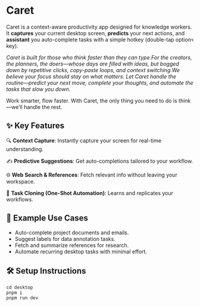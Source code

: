 # Caret

Caret is a context-aware productivity app designed for knowledge workers.
It **captures** your current desktop screen, **predicts** your next actions, and **assistant** you auto-complete tasks with a simple hotkey (double-tap option`⌥` key).

*Caret is built for those who think faster than they can type.For the creators, the planners, the doers—whose days are filled with ideas, but bogged down by repetitive clicks, copy-paste loops, and context switching.We believe your focus should stay on what matters. Let Caret handle the routine—predict your next move, complete your thoughts, and automate the tasks that slow you down.*

Work smarter, flow faster. With Caret, the only thing you need to do is think—we’ll handle the rest.



## ✨ Key Features

🔍 **Context Capture**: Instantly capture your screen for real-time understanding.

✍️ **Predictive Suggestions**: Get auto-completions tailored to your workflow.

 🌐 **Web Search & References**: Fetch relevant info without leaving your workspace.
 
 🤖 **Task Cloning (One-Shot Automation)**: Learns and replicates your workflows.



## 🚀 Example Use Cases
- Auto-complete project documents and emails.
- Suggest labels for data annotation tasks.
- Fetch and summarize references for research.
- Automate recurring desktop tasks with minimal effort.



## 🛠️ Setup Instructions

```shell
cd desktop
pnpm i
pnpm run dev
```
